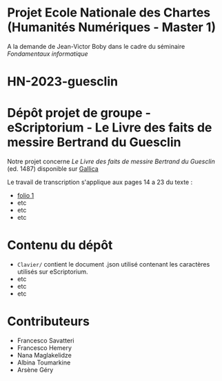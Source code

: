 # Projet Ecole Nationale des Chartes (Humanités Numériques - Master 1)
A la demande de Jean-Victor Boby dans le cadre du séminaire *Fondamentaux informatique*

# HN-2023-guesclin
Dépôt projet de groupe - eScriptorium - Le Livre des faits de messire Bertrand du Guesclin
====

Notre projet concerne *Le Livre des faits de messire Bertrand du Guesclin* (ed. 1487) disponible sur [Gallica](https://gallica.bnf.fr/ark:/12148/bpt6k1110614/f14.item)

Le travail de transcription s'applique aux pages 14 a 23 du texte :
- [folio 1](https://gallica.bnf.fr/ark:/12148/bpt6k1110614/f5.item)
- etc
- etc
- etc

# Contenu du dépôt
- `Clavier/` contient le document .json utilisé contenant les caractères utilisés sur eScriptorium.
- etc
- etc
- etc

# Contributeurs

- Francesco Savatteri
- Francesco Hemery
- Nana Maglakelidze
- Albina Toumarkine
- Arsène Géry
